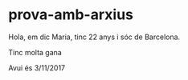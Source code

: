 # prova-amb-arxius

Hola, em dic Maria, tinc 22 anys i sóc de Barcelona.

Tinc molta gana 


Avui és 3/11/2017
